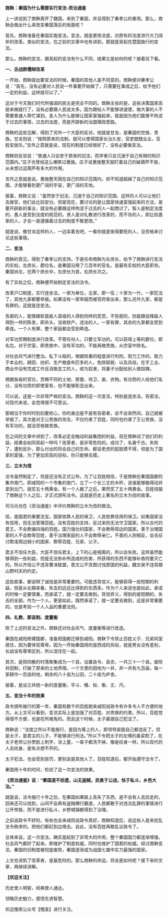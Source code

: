 **商鞅：秦国为什么需要实行变法-资治通鉴**

上一讲说到了商鞅离开了魏国，来到了秦国，并且得到了秦孝公的重用。那么，商鞅会做出什么来改变秦国落后的局面呢？

首先，商鞅准备在秦国实施变法。变法，就是更改法度，对原有的法度进行大刀阔斧的改革。类似的变法，在之前的文章中也有讲到，那就是吴起在楚国施行的变法。

那么，商鞅的变法，跟吴起的变法有什么不同，结果又是如何的呢？接着往下看。

**一、舌战群儒辩改革**

一开始，商鞅提出要变法的时候，秦国的其他人是不同意的。商鞅便对秦孝公说：“首先，没有必要对人民说一件事要开始做了，只需要在事成之后，给予他们一定的利益，这样就可以了。”

这对于今天我们时代所强调的民主是完全不同的。商鞅主张的是，这些决策国家高层来做就行了，没有必要跟人民说太多。因为跟俗人不能够讲道德，做大事的人不需要普通人帮忙谋划。圣人为什么能够让国家富强起来，就是因为他们能够不拘泥于过去的事情，过去的法度，而是开辟新的治国理政思路。

商鞅的这些见解，得到了另外一个大臣的反对，他就是甘龙，是秦国的世族、贵族。甘龙则说：“按照原来的法制，就可以使得国家长治久安，官吏兢兢业业，百姓安居乐。”言外之意就是说，现在的制度已经很好了，没有必要做变法。

商鞅则反驳说：“普通人只会安于原来的旧法，而学者只会沉溺于自己有限的知识范围内。”庄子也曾经这么嘲笑过惠施。庄子说惠施整天就盯着自己的破葫芦不放，从未想过这葫芦有多大的作用。

言外之意就是说，惠施整天困在自己的知识范围内，却不知道超越了自己的知识范围，才能够看到更广阔的宇宙，更广阔的天地。

接着，商鞅又说：“虽然安于旧法，沉溺于自己的知识范围，这样的人可以让他们去做官，他们会比较安分。但是现在，要讨论的是让国家快速富强起来的方法，是要开辟新的事业，就没有必要跟这样拘泥于过去的人一起商讨了。智人是制定法度的，愚人是受到法度的规范的。贤人是对礼教进行改革的，而不肖的人，即比较愚笨的人，才会一直遵循着过去的制度不敢更改。”

就是说，像甘龙这样的人，一边呆着去吧，一看你就是笨得要死的人，没资格来讨论这些事情。

**二、变法**

商鞅的意见，得到了秦孝公的支持。于是任命商鞅为左庶长，给予了商鞅进行变法的实权。左庶长，爵位名，是秦国沿用了几百年的官名，是最有实权的大臣职务。秦国尚左，在两个庶长中，左庶长为首，右庶长次之。

有了实权之后，商鞅便开始制定变法的法令。

改革户口制度，实行连坐法。一家为单位，五家，即一伍；十家为一什。一家犯法了，其他九家都要举报。如果没有一家举报而被官府查出来，那么另外九家，都是有罪的。这就是连坐法。

告密的人，能够跟斩首敌人首级的人得到同样的奖赏。不告密的，则是跟投降敌人得到一样的陈发，即杀头，没收财产。违法的人，一家有罪，其余的九家都会受到牵连。一个人有罪，整个家庭都会受到牵连。

对军功赏赐制度进行改革。不管任何人，只要立军功的，可以获得上等的爵位，即名位。对于宗室，即贵族中，没有军功的，不能再做贵族，从宗室中除名。

对社会风气进行整治。私下斗殴的，根据轻重的程度进行判刑。努力工作的，致力于本业的，耕田、纺织、生产粮食布匹多的人，免除赋税、以及兵役。在手工业、商业中没有完成工作且消极怠工的人，收为奴隶，将妻子分配给别人做奴婢。

根据各级的官位，赏赐不同的土地、房屋、侍卫、妾、衣物。有功劳的人给他们名分，没有功劳的即使富有，也不能够彰显出来。

可以说，这是一次非常严格的变法。商鞅的这一次变法，特别是连坐法，告密法，对现代来说，会觉得很不可思议。

那相当于你时时刻刻要担心，你的身边是不是有告密者，会不会突然间，自己就被举报了。其次是对王公贵族的攻击，不仅约束了百姓，同时也约束了王公贵族，没有军功的，就没资格做贵族。

在之间的文章中讲到了，改革必定会触动利益集团的利益，现在商鞅动了他们的利益，结果会如同吴起一样吗？改革者，是非常危险的。成功了，名垂千古。失败了，遭到反扑，那么付出的将会自己的生命。都说老虎的屁股摸不得，但是为了国家的富强，为了更加崇高的目标，你只能够去摸。

**三、立木为信**

法令虽然制定了，但是还没有正式公布。为了让百姓相信，于是商鞅在秦国国都的集市南门，即咸阳的一个市集的南门，立了一个长三丈的木杆，说谁能够搬得动并拿到北门，就奖五十两黄金。有一个人搬了之后，果然奖了五十两黄金。百姓信服了商鞅这个人之后，才正式颁布法令。这就是历史上著名的立木为信的故事。

司马光也在《资治通鉴》中评价商鞅的立木为信的做法。

信，是国君的重要法宝。国家依靠人民的保卫，人民依靠信用的保卫。如果国家没有信用，则无法管理百姓。没有百姓的支持，反过来则无法守卫国家。所以古代的君王，不会欺骗四海的百姓。国力强壮的国家，不会欺辱周边的国家。善于治理国家的人不会欺辱百姓，善于治理家庭的人不会欺辱亲仁。不善的人则相反，会去征讨欺凌周边弱小的国家、欺辱百姓、兄弟、父子。

君主不信任大臣，大臣不信任君主，上下的心是相离的，所以会失败。这样虽然能够得到一些利益，但是无法弥补所造成的伤害，所获得的东西不能够补救将要灭亡的。所以齐恒公不违背曹沫联盟，晋文公不贪图讨伐原国的利益，魏文侯不违背跟山野村夫的约定。

这些故事，都说明了诚信是非常重要的。可能违背信义，能够获得一些短期的利益，但是从长期来看，失去的远远比得到的东西多。作为个人来说也是如此，承诺的时候一定要慎重，而承诺了，就一定要去做到。背信弃义，得到的是短期的，失去的全部。作为一个人，更是如此，既然承诺了，就一定要去做到，这是非常重要的。也是考验一个人人品的重要法则。

**四、礼教、郡县制、度量衡**

除了上述的变法之外，商鞅还对社会风气、度量衡等进行改造。

秦国在咸阳修建国都，准备把国都迁移到咸阳。商鞅下令禁止百姓父子、兄弟同室居住，因为要体现尊卑。因为一开始秦国用的是西戎的风俗，就是男女没有差别，长幼没有尊卑区别，所以混住在一起。

其次，是把四散的村落聚集成为一个县，设置县令、县丞，一共三十一个县。废除井田制，打破了原来的土地界限。一个方里的田地为一井，井一共有九百亩。每一家耕作一百亩的地，剩余的八十亩为公田，二十亩为庐舍。

接着，是设立并统一新的度量衡，平斗、桶、权、衡、丈、尺。

**五、变法十年的效果**

政令颁布施行的第一年，秦国有数千的百姓跑来咸阳说政令有许多令人不方便的地方。从上文可以看到，变法实际上是加强了对百姓、对贵族的约束。所以，百姓觉得很不方便，也是在所难免的。而且这个时候，太子嬴驷自己犯法了。

商鞅说：“法度之所以不能施行，是因为尊上的人，即领导层面自己都违反了。但是太子，是君主的儿子，不能够进行刑法。”所以下令把太子的左傅的鼻梁割了，在太子老师公孙贾脸上刺字，涂上墨，一辈子都洗不掉，像是纹身一样。所以现代的人去纹身，是有点想不开的。

太子犯法，也会受到惩罚，更别说是其他人了。百姓知道后，都开始遵守法令了。

秦国用十年的时间，检验了这一次变法的效果。

**《资治通鉴》说：“秦国道不拾遗，山无盗贼，民勇于公战，怯于私斗，乡邑大治。”**

就是说，法令施行十年之后，在秦国如果路上丢失了东西，是不会有人去捡走的，回来还可以找到，山间不会再有盗贼横行霸道，人民都敢于对违法乱罪的事情进行公开举报，而不是进行私斗，乡野城镇都得到了治理。

之前说政令不好的，有些也会来咸阳说政令真好。商鞅知道后，说这些人是来扰乱法令秩序的。把他们都赶到边境去。自此，没有百姓再敢乱议政令了。

总体来说，这一次变法，确实是起到了非常大的作用，整个秦国国力都逐渐增强，社会风气都好了起来。即维护了制度权威，同时也维护了国君的权威。经过商鞅变法，秦国的旧制度被彻底废除，秦国逐渐成为战国七雄中实力最强的国家。

上文也讲到了改革者，是最危险的。那么商鞅的命运，将会是如何呢？接下来的文章，再继续讲解。

**【欢迎关注】**

历史使人明智，经典使人通达。

领略历史魅力，感悟先贤智慧。

欢迎搜索公众号【稽圣】进行关注。